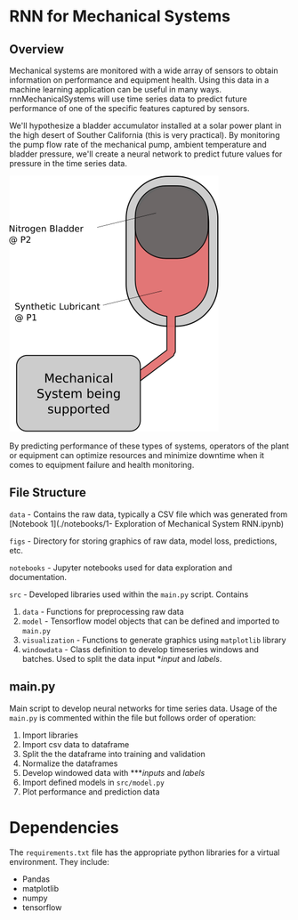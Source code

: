 # RNN for Mechanical Systems

## Overview

Mechanical systems are monitored with a wide array of sensors to obtain information on performance and equipment health. Using this data in a machine learning application can be useful in many ways. rnnMechanicalSystems will use time series data to predict future performance of one of the specific features captured by sensors.

We'll hypothesize a bladder accumulator installed at a solar power plant in the high desert of Souther California (this is very practical). By monitoring the pump flow rate of the mechanical pump, ambient temperature and bladder pressure, we'll create a neural network to predict future values for pressure in the time series data.

![](./figs/BladderAccumulator.png )

By predicting performance of these types of systems, operators of the plant or equipment can optimize resources and minimize downtime when it comes to equipment failure and health monitoring.

## File Structure

`data` - Contains the raw data, typically a CSV file which was generated from [Notebook 1](./notebooks/1- Exploration of Mechanical System RNN.ipynb)

`figs` - Directory for storing graphics of raw data, model loss, predictions, etc.

`notebooks` - Jupyter notebooks used for data exploration and documentation.

`src` - Developed libraries used within the `main.py` script. Contains
1. `data` - Functions for preprocessing raw data
2. `model` - Tensorflow model objects that can be defined and imported to `main.py`
3. `visualization` - Functions to generate graphics using `matplotlib` library
4. `windowdata` - Class definition to develop timeseries windows and batches. Used to split the data input **input* and *labels*.

## main.py
Main script to develop neural networks for time series data. Usage of the `main.py` is commented within the file but follows order of operation:

1. Import libraries
2. Import csv data to dataframe
3. Split the the dataframe into training and validation
4. Normalize the dataframes
5. Develop windowed data with ****inputs* and *labels*
6. Import defined models in `src/model.py`
7. Plot performance and prediction data

# Dependencies
The `requirements.txt` file has the appropriate python libraries for a virtual environment. They include:

- Pandas
- matplotlib
- numpy
- tensorflow
